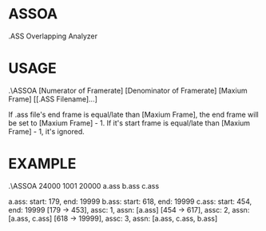 # ASSOA
.ASS Overlapping Analyzer

# USAGE
.\ASSOA [Numerator of Framerate] [Denominator of Framerate] [Maxium Frame] [[.ASS Filename]...]

If .ass file's end frame is equal/late than [Maxium Frame], the end frame will be set to [Maxium Frame] - 1.
If it's start frame is equal/late than [Maxium Frame] - 1, it's ignored.

# EXAMPLE
.\ASSOA 24000 1001 20000 a.ass b.ass c.ass

a.ass: start: 179, end: 19999
b.ass: start: 618, end: 19999
c.ass: start: 454, end: 19999
[179 -> 453], assc: 1, assn: [a.ass]
[454 -> 617], assc: 2, assn: [a.ass, c.ass]
[618 -> 19999], assc: 3, assn: [a.ass, c.ass, b.ass]
